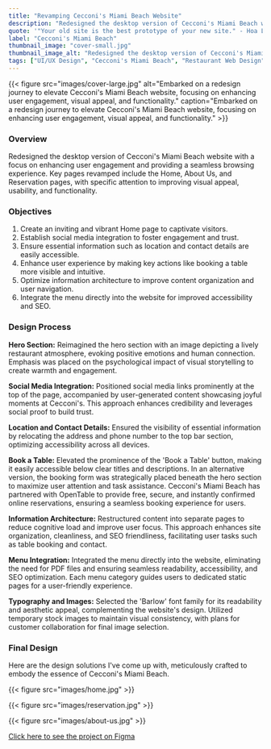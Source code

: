 ```yaml
---
title: "Revamping Cecconi's Miami Beach Website"
description: "Redesigned the desktop version of Cecconi's Miami Beach website with a focus on enhancing user engagement and providing a seamless browsing experience. Key pages revamped include the Home, About Us, and Reservation pages, with specific attention to improving visual appeal, usability, and functionality."
quote: '"Your old site is the best prototype of your new site." - Hoa Loranger'
label: "Cecconi's Miami Beach"
thumbnail_image: "cover-small.jpg"
thumbnail_image_alt: "Redesigned the desktop version of Cecconi's Miami Beach website with a focus on enhancing user engagement and providing a seamless browsing experience. Key pages revamped include the Home, About Us, and Reservation pages, with specific attention to improving visual appeal, usability, and functionality."
tags: ["UI/UX Design", "Cecconi's Miami Beach", "Restaurant Web Design", "Restaurant UX Design"]
---
```


{{< figure 
    src="images/cover-large.jpg"
    alt="Embarked on a redesign journey to elevate Cecconi's Miami Beach website, focusing on enhancing user engagement, visual appeal, and functionality."
    caption="Embarked on a redesign journey to elevate Cecconi's Miami Beach website, focusing on enhancing user engagement, visual appeal, and functionality." >}}

### Overview

Redesigned the desktop version of Cecconi's Miami Beach website with a focus on enhancing user engagement and providing a seamless browsing experience. Key pages revamped include the Home, About Us, and Reservation pages, with specific attention to improving visual appeal, usability, and functionality.

### Objectives

1. Create an inviting and vibrant Home page to captivate visitors.
2. Establish social media integration to foster engagement and trust.
3. Ensure essential information such as location and contact details are easily accessible.
4. Enhance user experience by making key actions like booking a table more visible and intuitive.
5. Optimize information architecture to improve content organization and user navigation.
6. Integrate the menu directly into the website for improved accessibility and SEO.

### Design Process

**Hero Section:** Reimagined the hero section with an image depicting a lively restaurant atmosphere, evoking positive emotions and human connection. Emphasis was placed on the psychological impact of visual storytelling to create warmth and engagement.

**Social Media Integration:** Positioned social media links prominently at the top of the page, accompanied by user-generated content showcasing joyful moments at Cecconi's. This approach enhances credibility and leverages social proof to build trust.

**Location and Contact Details:** Ensured the visibility of essential information by relocating the address and phone number to the top bar section, optimizing accessibility across all devices.

**Book a Table:** Elevated the prominence of the 'Book a Table' button, making it easily accessible below clear titles and descriptions. In an alternative version, the booking form was strategically placed beneath the hero section to maximize user attention and task assistance. Cecconi's Miami Beach has partnered with OpenTable to provide free, secure, and instantly confirmed online reservations, ensuring a seamless booking experience for users.

**Information Architecture:** Restructured content into separate pages to reduce cognitive load and improve user focus. This approach enhances site organization, cleanliness, and SEO friendliness, facilitating user tasks such as table booking and contact.

**Menu Integration:** Integrated the menu directly into the website, eliminating the need for PDF files and ensuring seamless readability, accessibility, and SEO optimization. Each menu category guides users to dedicated static pages for a user-friendly experience.

**Typography and Images:** Selected the 'Barlow' font family for its readability and aesthetic appeal, complementing the website's design. Utilized temporary stock images to maintain visual consistency, with plans for customer collaboration for final image selection.

### Final Design

Here are the design solutions I've come up with, meticulously crafted to embody the essence of Cecconi's Miami Beach.

{{< figure src="images/home.jpg" >}}

{{< figure src="images/reservation.jpg" >}}

{{< figure src="images/about-us.jpg" >}}

[Click here to see the project on Figma](https://www.figma.com/design/9TliAsPWSAX0VfqDkWeO6u/Cecconi's-Miami-Beach?node-id=1-2)
